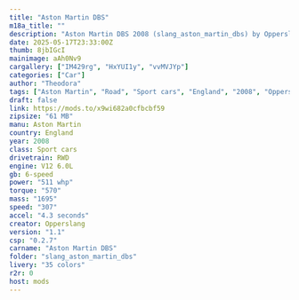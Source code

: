 ```yaml
---
title: "Aston Martin DBS"
m18a_title: ""
description: "Aston Martin DBS 2008 (slang_aston_martin_dbs) by Opperslang"
date: 2025-05-17T23:33:00Z
thumb: 8jbIGcI
mainimage: aAh0Nv9
cargallery: ["IM429rg", "HxYUI1y", "vvMVJYp"]
categories: ["Car"]
author: "Theodora"
tags: ["Aston Martin", "Road", "Sport cars", "England", "2008", "Opperslang"]
draft: false
link: https://mods.to/x9wi682a0cfbcbf59
zipsize: "61 MB"
manu: Aston Martin
country: England
year: 2008
class: Sport cars
drivetrain: RWD
engine: V12 6.0L
gb: 6-speed
power: "511 whp"
torque: "570"
mass: "1695"
speed: "307"
accel: "4.3 seconds"
creator: Opperslang
version: "1.1"
csp: "0.2.7"
carname: "Aston Martin DBS"
folder: "slang_aston_martin_dbs"
livery: "35 colors"
r2r: 0
host: mods
---
```

